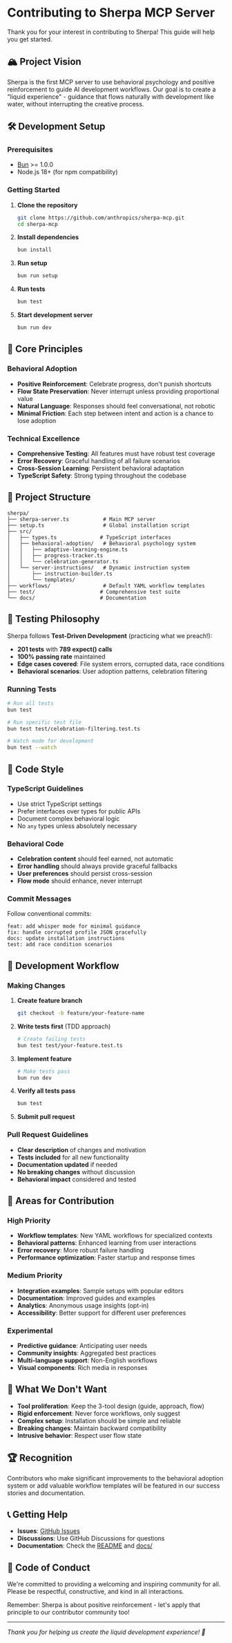 # Contributing to Sherpa MCP Server

Thank you for your interest in contributing to Sherpa! This guide will help you get started.

## 🏔️ Project Vision

Sherpa is the first MCP server to use behavioral psychology and positive reinforcement to guide AI development workflows. Our goal is to create a "liquid experience" - guidance that flows naturally with development like water, without interrupting the creative process.

## 🛠️ Development Setup

### Prerequisites

- [Bun](https://bun.sh/) >= 1.0.0
- Node.js 18+ (for npm compatibility)

### Getting Started

1. **Clone the repository**
   ```bash
   git clone https://github.com/anthropics/sherpa-mcp.git
   cd sherpa-mcp
   ```

2. **Install dependencies**
   ```bash
   bun install
   ```

3. **Run setup**
   ```bash
   bun run setup
   ```

4. **Run tests**
   ```bash
   bun test
   ```

5. **Start development server**
   ```bash
   bun run dev
   ```

## 🎯 Core Principles

### Behavioral Adoption
- **Positive Reinforcement**: Celebrate progress, don't punish shortcuts
- **Flow State Preservation**: Never interrupt unless providing proportional value
- **Natural Language**: Responses should feel conversational, not robotic
- **Minimal Friction**: Each step between intent and action is a chance to lose adoption

### Technical Excellence
- **Comprehensive Testing**: All features must have robust test coverage
- **Error Recovery**: Graceful handling of all failure scenarios
- **Cross-Session Learning**: Persistent behavioral adaptation
- **TypeScript Safety**: Strong typing throughout the codebase

## 📁 Project Structure

```
sherpa/
├── sherpa-server.ts           # Main MCP server
├── setup.ts                   # Global installation script
├── src/
│   ├── types.ts              # TypeScript interfaces
│   ├── behavioral-adoption/   # Behavioral psychology system
│   │   ├── adaptive-learning-engine.ts
│   │   ├── progress-tracker.ts
│   │   └── celebration-generator.ts
│   └── server-instructions/   # Dynamic instruction system
│       ├── instruction-builder.ts
│       └── templates/
├── workflows/                 # Default YAML workflow templates
├── test/                     # Comprehensive test suite
└── docs/                     # Documentation
```

## 🧪 Testing Philosophy

Sherpa follows **Test-Driven Development** (practicing what we preach!):

- **201 tests** with **789 expect() calls**
- **100% passing rate** maintained
- **Edge cases covered**: File system errors, corrupted data, race conditions
- **Behavioral scenarios**: User adoption patterns, celebration filtering

### Running Tests

```bash
# Run all tests
bun test

# Run specific test file
bun test test/celebration-filtering.test.ts

# Watch mode for development
bun test --watch
```

## 🎨 Code Style

### TypeScript Guidelines
- Use strict TypeScript settings
- Prefer interfaces over types for public APIs
- Document complex behavioral logic
- No `any` types unless absolutely necessary

### Behavioral Code
- **Celebration content** should feel earned, not automatic
- **Error handling** should always provide graceful fallbacks
- **User preferences** should persist cross-session
- **Flow mode** should enhance, never interrupt

### Commit Messages
Follow conventional commits:
```
feat: add whisper mode for minimal guidance
fix: handle corrupted profile JSON gracefully
docs: update installation instructions
test: add race condition scenarios
```

## 🔄 Development Workflow

### Making Changes

1. **Create feature branch**
   ```bash
   git checkout -b feature/your-feature-name
   ```

2. **Write tests first** (TDD approach)
   ```bash
   # Create failing tests
   bun test test/your-feature.test.ts
   ```

3. **Implement feature**
   ```bash
   # Make tests pass
   bun run dev
   ```

4. **Verify all tests pass**
   ```bash
   bun test
   ```

5. **Submit pull request**

### Pull Request Guidelines

- **Clear description** of changes and motivation
- **Tests included** for all new functionality
- **Documentation updated** if needed
- **No breaking changes** without discussion
- **Behavioral impact** considered and tested

## 🎯 Areas for Contribution

### High Priority
- **Workflow templates**: New YAML workflows for specialized contexts
- **Behavioral patterns**: Enhanced learning from user interactions
- **Error recovery**: More robust failure handling
- **Performance optimization**: Faster startup and response times

### Medium Priority
- **Integration examples**: Sample setups with popular editors
- **Documentation**: Improved guides and examples
- **Analytics**: Anonymous usage insights (opt-in)
- **Accessibility**: Better support for different user preferences

### Experimental
- **Predictive guidance**: Anticipating user needs
- **Community insights**: Aggregated best practices
- **Multi-language support**: Non-English workflows
- **Visual components**: Rich media in responses

## 🚫 What We Don't Want

- **Tool proliferation**: Keep the 3-tool design (guide, approach, flow)
- **Rigid enforcement**: Never force workflows, only suggest
- **Complex setup**: Installation should be simple and reliable
- **Breaking changes**: Maintain backward compatibility
- **Intrusive behavior**: Respect user flow state

## 🏆 Recognition

Contributors who make significant improvements to the behavioral adoption system or add valuable workflow templates will be featured in our success stories and documentation.

## 📞 Getting Help

- **Issues**: [GitHub Issues](https://github.com/anthropics/sherpa-mcp/issues)
- **Discussions**: Use GitHub Discussions for questions
- **Documentation**: Check the [README](README.md) and [docs/](docs/)

## 🎉 Code of Conduct

We're committed to providing a welcoming and inspiring community for all. Please be respectful, constructive, and kind in all interactions.

Remember: Sherpa is about positive reinforcement - let's apply that principle to our contributor community too!

---

*Thank you for helping us create the liquid development experience! 🌊*